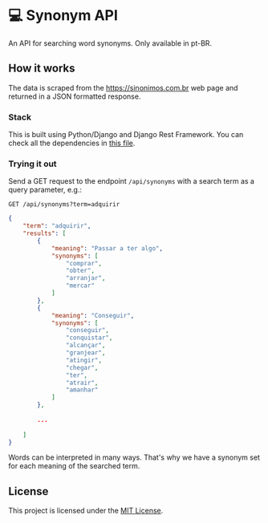 # 💻 Synonym API
An API for searching word synonyms. Only available in pt-BR.

## How it works
The data is scraped from the https://sinonimos.com.br web page and returned in a JSON formatted response.

### Stack
This is built using Python/Django and Django Rest Framework. You can check all the dependencies in [this file](pyproject.toml).

### Trying it out
Send a GET request to the endpoint `/api/synonyms` with a search term as a query parameter, e.g.:

```http request
GET /api/synonyms?term=adquirir
```

```json
{
    "term": "adquirir",
    "results": [
        {
            "meaning": "Passar a ter algo",
            "synonyms": [
                "comprar",
                "obter",
                "arranjar",
                "mercar"
            ]
        },
        {
            "meaning": "Conseguir",
            "synonyms": [
                "conseguir",
                "conquistar",
                "alcançar",
                "granjear",
                "atingir",
                "chegar",
                "ter",
                "atrair",
                "amanhar"
            ]
        },
        
        ...
        
    ]
}
```

Words can be interpreted in many ways. That's why we have a synonym set for each meaning of the searched term.

## License

This project is licensed under the [MIT License](LICENSE).
